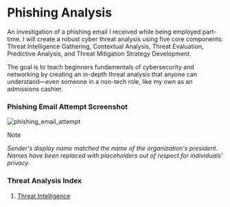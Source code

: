 # Phishing Analysis
An investigation of a phishing email I received while being employed part-time. I will create a robust cyber threat analysis using five core components: Threat Intelligence Gathering, Contextual Analysis, Threat Evaluation, Predictive Analysis, and Threat Mitigation Strategy Development. 

The goal is to teach beginners fundamentals of cybersecurity and networking by creating an in-depth threat analysis that anyone can understand—even someone in a non-tech role, like my own as an admissions cashier.

### Phishing Email Attempt Screenshot
![phishing_email_attempt](https://github.com/user-attachments/assets/9e785f7b-33c4-4979-ad0f-ae7dcec81799)

> [!NOTE]
> *Sender's display name matched the name of the organization's president.
> Names have been replaced with placeholders out of respect for individuals' privacy.*

### Threat Analysis Index
1. <a href="https://github.com/ponsinfosec/phishing-analysis/blob/main/threat-intelligence.md">Threat Intelligence</a>
